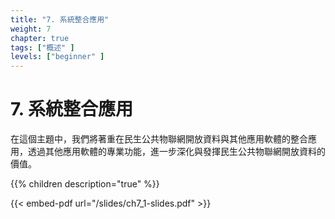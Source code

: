 ```yaml
---
title: "7. 系統整合應用"
weight: 7
chapter: true
tags: ["概述" ]
levels: ["beginner" ]
---
```


# 7. 系統整合應用

在這個主題中，我們將著重在民生公共物聯網開放資料與其他應用軟體的整合應用，透過其他應用軟體的專業功能，進一步深化與發揮民生公共物聯網開放資料的價值。


{{% children description="true" %}}

{{< embed-pdf url="/slides/ch7_1-slides.pdf" >}}

